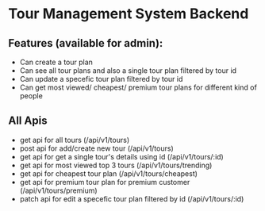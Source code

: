 # Tour Management System Backend

## Features (available for admin):

- Can create a tour plan
- Can see all tour plans and also a single tour plan filtered by tour id
- Can update a specefic tour plan filtered by tour id
- Can get most viewed/ cheapest/ premium tour plans for different kind of people

## All Apis

- get api for all tours (/api/v1/tours)
- post api for add/create new tour (/api/v1/tours)
- get api for get a single tour's details using id (/api/v1/tours/:id)
- get api for most viewed top 3 tours (/api/v1/tours/trending)
- get api for cheapest tour plan (/api/v1/tours/cheapest)
- get api for premium tour plan for premium customer (/api/v1/tours/premium)
- patch api for edit a specefic tour plan filtered by id (/api/v1/tours/:id)
